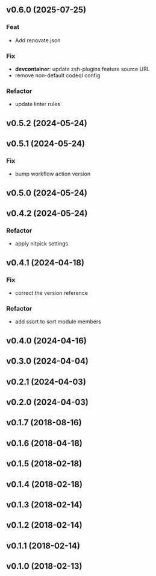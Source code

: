 ## v0.6.0 (2025-07-25)

### Feat

- Add renovate.json

### Fix

- **devcontainer**: update zsh-plugins feature source URL
- remove non-default codeql config

### Refactor

- update linter rules

## v0.5.2 (2024-05-24)

## v0.5.1 (2024-05-24)

### Fix

- bump workflow action version

## v0.5.0 (2024-05-24)

## v0.4.2 (2024-05-24)

### Refactor

- apply nitpick settings

## v0.4.1 (2024-04-18)

### Fix

- correct the version reference

### Refactor

- add ssort to sort module members

## v0.4.0 (2024-04-16)

## v0.3.0 (2024-04-04)

## v0.2.1 (2024-04-03)

## v0.2.0 (2024-04-03)

## v0.1.7 (2018-08-16)

## v0.1.6 (2018-04-18)

## v0.1.5 (2018-02-18)

## v0.1.4 (2018-02-18)

## v0.1.3 (2018-02-14)

## v0.1.2 (2018-02-14)

## v0.1.1 (2018-02-14)

## v0.1.0 (2018-02-13)
